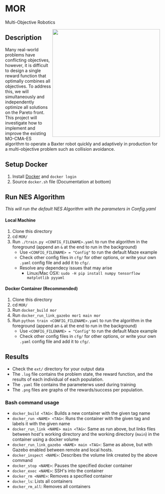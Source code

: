 # MOR
Multi-Objective Robotics

<img src="http://robomo.club/wp-content/uploads/2016/08/Baxter_1_Large.jpg" alt-text="Baxter Robot" width="350" align="right">

## Description
Many real-world problems have conflicting objectives, however, it is difficult to design a single reward function that optimally combines all objectives. To address this, we will simultaneously and independently optimize all solutions on the Pareto front. This project will investigate how to implement and improve the existing MO-CMA-ES algorithm to operate a Baxter robot quickly and adaptively in production for a multi-objective problem such as collision avoidance.

## Setup Docker
1. Install [Docker](https://docs.docker.com/engine/installation/) and `docker login`
2. Source `docker.sh` file (Documentation at bottom)

## Run NES Algorithm
*This will run the default NES Algorithm with the parameters in Config.yaml*

#### Local Machine
1. Clone this directory
2. cd `MOR/`
3. Run `./train.py <CONFIG_FILENAME>.yaml` to run the algorithm in the foreground (append an `&` at the end to run in the background)
    - Use `<CONFIG_FILENAME> = "Config"` to run the default Maze example
    - Check other config files in `cfg/` for other options, or write your own `.yaml` config file and add it to `cfg/`.
    - Resolve any dependecy issues that may arise
      - Linux/Mac OSX: `sudo -H pip install numpy tensorflow matplotlib pyyaml`

#### Docker Container (Recommended)
1. Clone this directory
2. cd `MOR/`
3. Run `docker_build mor`
4. Run `docker_run_link_gazebo mor1 main mor`
5. Run `python train <CONFIG_FILENAME>.yaml` to run the algorithm in the foreground (append an `&` at the end to run in the background)
    - Use `<CONFIG_FILENAME> = "Config"` to run the default Maze example
    - Check other config files in `cfg/` for other options, or write your own `.yaml` config file and add it to `cfg/`.

## Results
- Check the `ext/` directory for your output data
- The `.log` file contains the problem state, the reward function, and the results of each individual of each population.
- The `.yaml` file contains the parameterws used during training
- The `.png` files are graphs of the rewards/success per population.

### Bash command usage
  - `docker_build <TAG>`: Builds a new container with the given tag name
  - `docker_run <NAME> <TAG>`: Runs the container with the given tag and labels it with the given name
  - `docker_run_link <NAME> main <TAG>`: Same as run above, but links files between host's working directory and the working directory (`main`) in the container using a docker volume
  - `docker_run_link_gazebo <NAME> main <TAG>`: Same as above, but with Gazebo enabled between remote and local hosts.
  - `docker_inspect <NAME>`: Describes the volume link created by the above command
  - `docker_stop <NAME>`: Pauses the specified docker container
  - `docker_exec <NAME>`: SSH's into the container
  - `docker_rm <NAME>`: Removes a specified container
  - `docker_ls`: Lists all containers
  - `docker_rm_all`: Removes all containers
